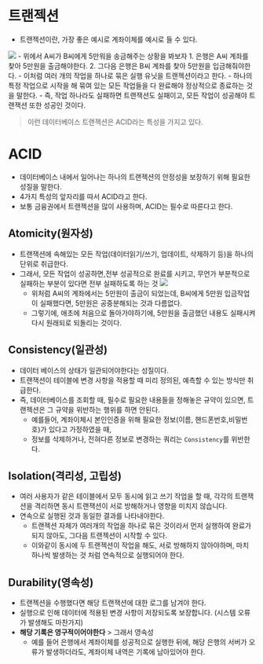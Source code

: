 # 트랜젝션
- 트랜젝션이란, 가장 좋은 예시로 계좌이체를 예시로 들 수 있다.
<img src="https://user-images.githubusercontent.com/104331549/172764015-20ac4192-8d55-41c2-a517-6e66f2a20c9d.png">
    - 위에서 A씨가 B씨에게 5만워을 송금해주는 상황을 봐보자
      1. 은행은 A씨 계좌를 찾아 5만원을 출금해야한다. 
      2. 그다음 은행은 B씨 계좌를 찾아 5만원을 입금해줘야한다. 
- 이처럼 여러 개의 작업을 하나로 묶은 실행 유닛을 트랜젝션이라고 한다.
- 하나의 특정 작업으로 시작을 해 묶여 있는 모든 작업들을 다 완료해야 정상적으로 종료하는 것을 말한다.
  - 즉, 작업 하나라도 실패하면 트랜잭션도 실패이고, 모든 작업이 성공해야 트랜잭션 또한 성공인 것이다.
  
> 이런 데이터베이스 트랜젝션은 ACID라는 특성을 가지고 있다. 

# ACID
- 데이터베이스 내에서 일어나는 하나의 트랜젝션의 안정성을 보장하기 위해 필요한 성질을 말한다. 
- 4가지 특성의 앞자리를 따서 ACID라고 한다.
- 보통 금융권에서 트랜젝션을 많이 사용하며, ACID는 필수로 따른다고 한다.
## Atomicity(원자성)
- 트랜잭션에 속해있는 모든 작업(데이터읽기/쓰기, 업데이트, 삭제하기 등)을 하나의 단위로 취급한다.
- 그래서, 모든 작업이 성공하면,전부 성공적으로 완료를 시키고, 무언가 부분적으로 실패하는 부분이 있다면 전부 실패하도록 하는 것
  <img src="https://user-images.githubusercontent.com/104331549/172764631-3bcfd25e-4a19-4430-acc1-92753b7af3ac.png">
  - 위처럼 A씨의 계좌에서는 5만원이 출금이 되었는데, B씨에게 5만원 입금작업이 실패했다면, 5만원은 공중분해되는 것과 다름없다. 
  - 그렇기에, 애초에 처음으로 돌아가야하기에, 5만원을 출금했던 내용도 실패시켜 다시 원래되로 되돌리는 것이다.
  
## Consistency(일관성)
 - 데이터 베이스의 상태가 일관되어야한다는 성질이다.
 - 트랜잭션이 테이블에 변경 사항을 적용할 때 미리 정의된, 예측할 수 있는 방식만 취급한다.
 - 즉, 데이터베이스를 조회할 때, 필수로 필요한 내용들을 정해놓은 규약이 있으면, 트랜젝션은 그 규약을 위반하는 행위를 하면 안된다. 
    - 예를들어, 계좌이체시 본인인증을 위해 필요한 정보(이름, 핸드폰번호,비밀번호)가 있다고 가정하였을 때,
    - 정보를 삭제하거나, 전혀다른 정보로 변경하는 쿼리는 `Consistency`를 위반한다.

## Isolation(격리성, 고립성)
 - 여러 사용자가 같은 테이블에서 모두 동시에 읽고 쓰기 작업을 할 때, 각각의 트랜잭션을 격리하면 동시 트랜잭션이 서로 방해하거나 영향을 미치지 않습니다.
 - 연속으로 실행된 것과 동일한 결과를 나타내야한다. 
   - 트랜젝션 자체가 여러개의 작업을 하나로 묶은 것이라서 먼저 실행하여 완료가 되지 않아도, 그다음 트랜젝션이 시작할 수 있다.
   - 이와같이 동시에 두 트랜젝션이 작업을 해도, 서로 방해하지 않아야하며, 마치 하나씩 발생하는 것 처럼 연속적으로 실행되어야 한다.
## Durability(영속성)
 - 트랜젝션을 수행했다면 해당 트랜잭션에 대한 로그를 남겨야 한다.
 - 실행으로 인해 데이터에 적용된 변경 사항이 저장되도록 보장합니다. (시스템 오류가 발생해도 마찬가지)
 - **해당 기록은 영구적이어야한다** > 그래서 영속성
   - 예를 들어 은행에서 계좌이체를 성공적으로 실행한 뒤에, 해당 은행의 서버가 오류가 발생하더라도, 계좌이체 내역은 기록에 남아있어야 한다. 